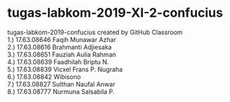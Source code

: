 # tugas-labkom-2019-XI-2-confucius
tugas-labkom-2019-confucius created by GitHub Classroom <br>
1.) 17.63.08646 Faqih Munawar Azhar <br>
2.) 17.63.08616 Brahmanti Adjiesaka <br>
3.) 17.63.08651 Fauziah Aulia Rahman <br>
4.) 17.63.08639 Faadhilah Briptu N. <br>
5.) 17.63.08839 Vicxel Frans P. Nugraha <br>
6.) 17.63.08842 Wibisono <br>
7.) 17.63.08827 Sulthan Naufal Anwar <br>
8.) 17.63.08777 Nurmuna Salsabila P. <br>
